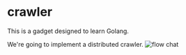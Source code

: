 # crawler
This is a gadget designed to learn Golang.

We're going to implement a distributed crawler.
![flow chat](https://github.com/georgefff/crawler/blob/master/img/crawler(2).png)
